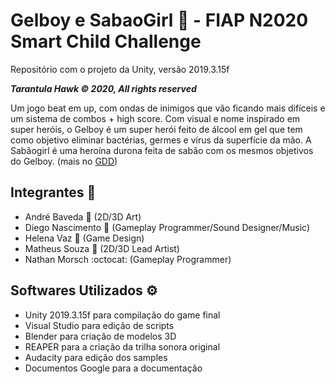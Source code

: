# Gelboy e SabaoGirl :soap: - FIAP N2020 Smart Child Challenge
Repositório com o projeto da Unity, versão 2019.3.15f

***Tarantula Hawk © 2020, All rights reserved***

Um jogo beat em up, com ondas de inimigos que vão ficando mais difíceis e um sistema de combos + high score. Com visual e nome inspirado em super heróis, o Gelboy é um super herói feito de álcool em gel que tem como objetivo eliminar bactérias, germes e vírus da superfície da mão. A Sabãogirl é uma heroína durona feita de sabão com os mesmos objetivos do Gelboy. (mais no [GDD](https://docs.google.com/document/d/1NpnaKHIp-tHxT56_3sZTmjhV_TtzL7my7Yh8eu54BpY/edit?usp=sharing))
 
## Integrantes :busts_in_silhouette:
- André Baveda :man: (2D/3D Art)
- Diego Nascimento :horse: (Gameplay Programmer/Sound Designer/Music)
- Helena Vaz :penguin: (Game Design)
- Matheus Souza :goat: (2D/3D Lead Artist)
- Nathan Morsch :octocat: (Gameplay Programmer)

## Softwares Utilizados :gear:
- Unity 2019.3.15f para compilação do game final
- Visual Studio para edição de scripts
- Blender para criação de modelos 3D
- REAPER para a criação da trilha sonora original
- Audacity para edição dos samples
- Documentos Google para a documentação
